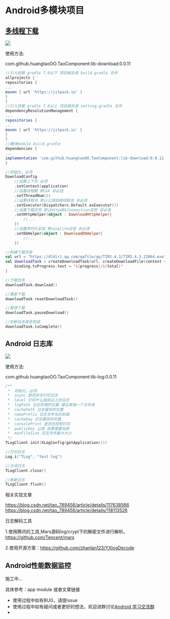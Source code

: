 # Android多模块项目

## [多线程下载](https://blog.csdn.net/tao_789456/article/details/128457971)

[![](https://jitpack.io/v/huangtaoOO/TaoComponent.svg)](https://jitpack.io/#huangtaoOO/TaoComponent)

使用方法:

com.github.huangtaoOO.TaoComponent:lib-download:0.0.11

```gradle
//引入依赖 gradle 7.0以下 项目根目录 build.gradle 文件
allprojects {
repositories {
...
maven { url 'https://jitpack.io' }
}
}
//引入依赖 gradle 7.0以上 项目根目录 setting.gradle 文件
dependencyResolutionManagement {
...
repositories {
...
maven { url 'https://jitpack.io' }
}
}
//模块module build.gradle
dependencies {
...
implementation 'com.github.huangtaoOO.TaoComponent:lib-download:0.0.11'
}
```

```kotlin
//初始化，必须
DownloadConfig
    //设置上下文 必须
    .setContext(application)
    //设置线程数 默认4 非必选
    .setThreadNum(2)
    //设置线程池 默认公用协程线程池 非必选
    .setExecutor(Dispatchers.Default.asExecutor())
    //设置下载实现 默认HttpURLConnection实现 非必选
    .setHttpHelper(object : DownloadHttpHelper{
        //...
    })
    //设置序列化实现 默认sqlite实现 非必须
    .setDbHelper(object : DownloadDbHelper{
        //...
    })

//构建下载任务
val url = "https://dldir1.qq.com/qqfile/qq/TIM3.4.3/TIM3.4.3.22064.exe"
val downloadTask = createDownloadTask(url, createDownloadFile(context = this, url)) { progress, total ->
    binding.tvProgress.text = "${progress}/${total}"
}

//下载任务
downloadTask.download()

//重新下载
downloadTask.resetDownloadTask()

//暂停下载
downloadTask.pauseDownload()

//判断任务是否完成
downloadTask.isComplete()
```

## Android 日志库
[![](https://jitpack.io/v/huangtaoOO/TaoComponent.svg)](https://jitpack.io/#huangtaoOO/TaoComponent)

使用方法:

com.github.huangtaoOO.TaoComponent:lib-log:0.0.11

```kotlin
/**
 *  初始化，必须
 *  async 是否异步打印日志
 *  level 打印什么级别以上的日志
 *  logPath 日志存储的位置 建议单独一个文件夹
 *  cachePath 日志缓存的位置
 *  namePrefix 日志文件名的前缀
 *  cacheDay 日志缓存的天数
 *  consolePrint 是否在控制打印
 *  publicKey 公钥 如果需要加密
 *  maxFileSize 日志文件最大大小
 */
TLogClient.init(XLogConfig(getApplication()))

//打印日志
Log.i("TLog", "test log")

//关闭日志
TLogClient.close()

//刷新日志
TLogClient.flush()
```
相关实现文章

https://blog.csdn.net/tao_789456/article/details/117638566
https://blog.csdn.net/tao_789456/article/details/118113526

日志解码工具

1.使用腾讯的工具,Mars源码log/crypt下的解密文件进行解析。 https://github.com/Tencent/mars

2.使用开源方案：https://github.com/zhanlan123/YXlogDecode


## Android性能数据监控
施工中...


具体参考：app module 或者文章链接

- 使用过程中如有BUG，请提issue
- 使用过程中如有疑问或者更好的想法，欢迎进群讨论[Android 学习交流群](https://jq.qq.com/?_wv=1027&k=QmvEoGKM)
- 
